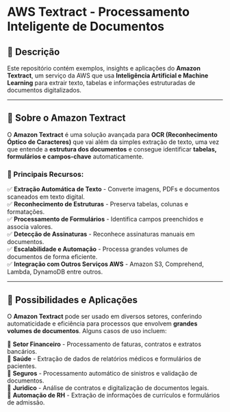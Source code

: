 # AWS Textract - Processamento Inteligente de Documentos

## 📌 Descrição
Este repositório contém exemplos, insights e aplicações do **Amazon Textract**, um serviço da AWS que usa **Inteligência Artificial e Machine Learning** para extrair texto, tabelas e informações estruturadas de documentos digitalizados.

---

## 📖 Sobre o Amazon Textract
O **Amazon Textract** é uma solução avançada para **OCR (Reconhecimento Óptico de Caracteres)** que vai além da simples extração de texto, uma vez que entende a **estrutura dos documentos** e consegue identificar **tabelas, formulários e campos-chave** automaticamente.

### 🔹 Principais Recursos:
✅ **Extração Automática de Texto** - Converte imagens, PDFs e documentos scaneados em texto digital.  
✅ **Reconhecimento de Estruturas** - Preserva tabelas, colunas e formatações.  
✅ **Processamento de Formulários** - Identifica campos preenchidos e associa valores.  
✅ **Detecção de Assinaturas** - Reconhece assinaturas manuais em documentos.  
✅ **Escalabilidade e Automação** - Processa grandes volumes de documentos de forma eficiente.  
✅ **Integração com Outros Serviços AWS** - Amazon S3, Comprehend, Lambda, DynamoDB entre outros.

---

## 🚀 Possibilidades e Aplicações
O **Amazon Textract** pode ser usado em diversos setores, conferindo automaticidade e eficiência para processos que envolvem **grandes volumes de documentos**. Alguns casos de uso incluem:

🔹 **Setor Financeiro** - Processamento de faturas, contratos e extratos bancários.  
🔹 **Saúde** - Extração de dados de relatórios médicos e formulários de pacientes.  
🔹 **Seguros** - Processamento automático de sinistros e validação de documentos.  
🔹 **Juridico** - Análise de contratos e digitalização de documentos legais.  
🔹 **Automação de RH** - Extração de informações de currículos e formulários de admissão.
